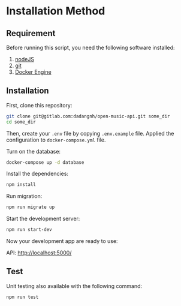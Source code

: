 # Installation Method

## Requirement

Before running this script, you need the following software installed:

 1. [nodeJS](https://nodejs.org/en/)
 2. [git](https://git-scm.com/)
 3. [Docker Engine](https://www.docker.com/get-started/)

## Installation

First, clone this repository:

```bash
git clone git@gitlab.com:dadangnh/open-music-api.git some_dir
cd some_dir
```

Then, create your `.env` file by copying `.env.example` file. Applied the configuration to `docker-compose.yml` file.

Turn on the database:

```bash
docker-compose up -d database
```

Install the dependencies:

```bash
npm install
```

Run migration:

```bash
npm run migrate up
```

Start the development server:

```bash
npm run start-dev
```

Now your development app are ready to use:

API: [http://localhost:5000/](http://localhost:5000/)

## Test

Unit testing also available with the following command:

```bash
npm run test
```
